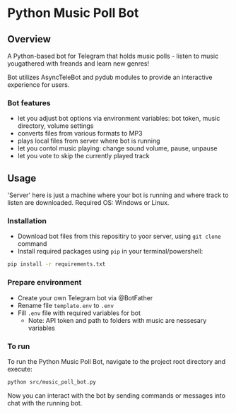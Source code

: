 # Python Music Poll Bot

## Overview

A Python-based bot for Telegram that holds music polls - listen to music yougathered with freands and learn new genres! 

Bot utilizes AsyncTeleBot and pydub modules to provide an interactive experience for users. 

### Bot features

- let you adjust bot options via environment variables: bot token, music directory, volume settings
- converts files from various formats to MP3
- plays local files from server where bot is running
- let you contol music playing: change sound volume, pause, unpause
- let you vote to skip the currently played track

## Usage

'Server' here is just a machine where your bot is running and where track to listen are downloaded. 
Required OS: Windows or Linux.

### Installation

*   Download bot files from this repositiry to yoor server, using `git clone` command
*   Install required packages using `pip` in your terminal/powershell:

```bash
pip install -r requirements.txt
```

### Prepare environment
*   Create your own Telegram bot via @BotFather
*   Rename file `template.env` to `.env`
*   Fill `.env` file with required variables for bot 
    *   Note: API token and path to folders with music are nessesary variables

### To run
To run the Python Music Poll Bot, navigate to the project root directory and execute:

```bash
python src/music_poll_bot.py
```

Now you can interact with the bot by sending commands or messages into chat with the running bot.